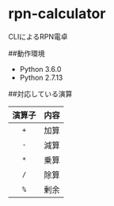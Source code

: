 # rpn-calculator
CLIによるRPN電卓

##動作環境
* Python 3.6.0
* Python 2.7.13

##対応している演算

|演算子|内容|
|:---:|:---:|
|`+`|加算|
|`-`|減算|
|`*`|乗算|
|`/`|除算|
|`%`|剰余|